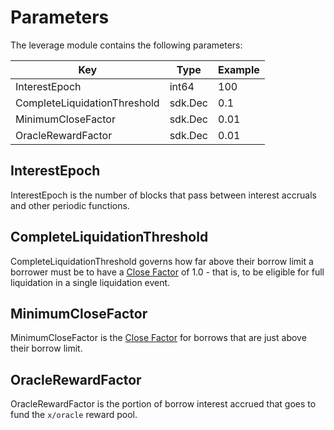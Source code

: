 # Parameters

The leverage module contains the following parameters:

| Key                          | Type    | Example |
| -----------------------------| ------- | ------- |
| InterestEpoch                | int64   | 100     |
| CompleteLiquidationThreshold | sdk.Dec | 0.1     |
| MinimumCloseFactor           | sdk.Dec | 0.01    |
| OracleRewardFactor           | sdk.Dec | 0.01    |

## InterestEpoch

InterestEpoch is the number of blocks that pass between interest accruals and
other periodic functions.

## CompleteLiquidationThreshold

CompleteLiquidationThreshold governs how far above their borrow limit a borrower
must be to have a [Close Factor](01_concepts.md#Close-Factor) of 1.0 - that is,
to be eligible for full liquidation in a single liquidation event.

## MinimumCloseFactor

MinimumCloseFactor is the [Close Factor](01_concepts.md#Close-Factor) for
borrows that are just above their borrow limit.

## OracleRewardFactor

OracleRewardFactor is the portion of borrow interest accrued that goes to fund
the `x/oracle` reward pool.